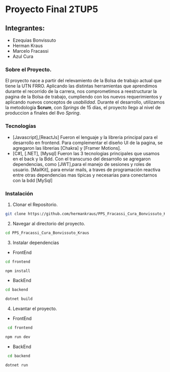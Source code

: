 # Proyecto Final 2TUP5

## Integrantes:
- Ezequias Bonvissuto
- Herman Kraus
- Marcelo Fracassi
- Azul Cura

### Sobre el Proyecto.
El proyecto nace a partir del relevamiento de la Bolsa de trabajo actual que tiene la UTN FRRO.
Aplicando las distintas herramientas que aprendimos durante el recorrido de la carrera, nos comprometimos a reestructurar la pagina de la Bolsa de trabajo, cumpliendo con los nuevos requerimientos y aplicando nuevos conceptos de _usabilidad_.
Durante el desarrollo, utilizamos la metodología __Scrum__, con _Springs_ de 15 días, el proyecto llego al nivel de produccion a finales del 8vo _Spring_.

### Tecnologías
- [Javascript],[ReactJs] Fueron el lenguaje y la libreria principal para el desarrollo en frontend.
  Para complementar el diseño UI de la pagina, se agregaron las librerias [Chakra] y [Framer Motions].
- [C#], [.NET], [Mysql] Fueron las 3 tecnologias principales que usamos en el back y la Bdd.
  Con el transcurso del desarrollo se agregaron dependencias, como [JWT],para el manejo de sesiones y roles de usuario.
  [MailKit], para enviar mails, a traves de programación reactiva entre otras dependencias mas tipicas y necesarias
  para conectarnos con la bdd [MySql]


### Instalación

1. Clonar el Repositorio.
```bash
git clone https://github.com/hermankraus/PPS_Fracassi_Cura_Bonvissuto_Kraus.git
```
2. Navegar al directorio del proyecto.
```bash
cd PPS_Fracassi_Cura_Bonvissuto_Kraus
```
3. Instalar dependencias
 - FrontEnd
 ```bash
 cd frontend
 ```
 ```bash
 npm install
 ```
 - BackEnd
 ```bash
 cd backend
 ```
 ```bash
 dotnet build
 ```
4. Levantar el proyecto.
- FrontEnd
```bash
 cd frontend
 ```
 ```bash
 npm run dev
 ```
- BackEnd
```bash
 cd backend
 ```
 ```bash
 dotnet run
 ```
